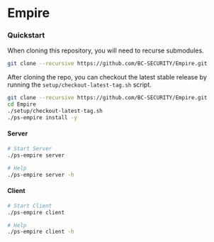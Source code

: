 # Empire
###  Quickstart
When cloning this repository, you will need to recurse submodules.
```sh
git clone --recursive https://github.com/BC-SECURITY/Empire.git
```

After cloning the repo, you can checkout the latest stable release by running the `setup/checkout-latest-tag.sh` script.
```bash
git clone --recursive https://github.com/BC-SECURITY/Empire.git
cd Empire
./setup/checkout-latest-tag.sh
./ps-empire install -y
```

#### Server

```bash
# Start Server
./ps-empire server

# Help
./ps-empire server -h
```

#### Client

```bash
# Start Client
./ps-empire client

# Help
./ps-empire client -h
```

